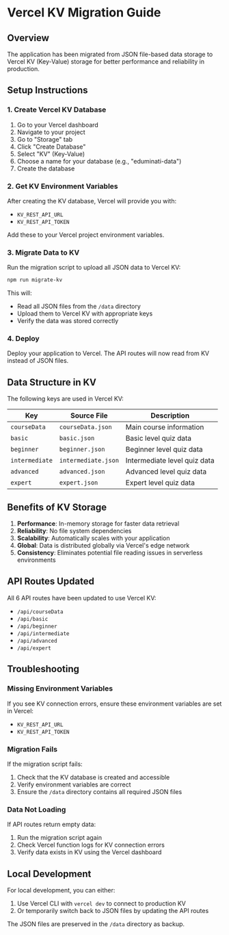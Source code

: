 # Vercel KV Migration Guide

## Overview
The application has been migrated from JSON file-based data storage to Vercel KV (Key-Value) storage for better performance and reliability in production.

## Setup Instructions

### 1. Create Vercel KV Database
1. Go to your Vercel dashboard
2. Navigate to your project
3. Go to "Storage" tab
4. Click "Create Database"
5. Select "KV" (Key-Value)
6. Choose a name for your database (e.g., "eduminati-data")
7. Create the database

### 2. Get KV Environment Variables
After creating the KV database, Vercel will provide you with:
- `KV_REST_API_URL` 
- `KV_REST_API_TOKEN`

Add these to your Vercel project environment variables.

### 3. Migrate Data to KV
Run the migration script to upload all JSON data to Vercel KV:

```bash
npm run migrate-kv
```

This will:
- Read all JSON files from the `/data` directory
- Upload them to Vercel KV with appropriate keys
- Verify the data was stored correctly

### 4. Deploy
Deploy your application to Vercel. The API routes will now read from KV instead of JSON files.

## Data Structure in KV

The following keys are used in Vercel KV:

| Key | Source File | Description |
|-----|-------------|-------------|
| `courseData` | `courseData.json` | Main course information |
| `basic` | `basic.json` | Basic level quiz data |
| `beginner` | `beginner.json` | Beginner level quiz data |
| `intermediate` | `intermediate.json` | Intermediate level quiz data |
| `advanced` | `advanced.json` | Advanced level quiz data |
| `expert` | `expert.json` | Expert level quiz data |

## Benefits of KV Storage

1. **Performance**: In-memory storage for faster data retrieval
2. **Reliability**: No file system dependencies 
3. **Scalability**: Automatically scales with your application
4. **Global**: Data is distributed globally via Vercel's edge network
5. **Consistency**: Eliminates potential file reading issues in serverless environments

## API Routes Updated

All 6 API routes have been updated to use Vercel KV:
- `/api/courseData`
- `/api/basic`
- `/api/beginner` 
- `/api/intermediate`
- `/api/advanced`
- `/api/expert`

## Troubleshooting

### Missing Environment Variables
If you see KV connection errors, ensure these environment variables are set in Vercel:
- `KV_REST_API_URL`
- `KV_REST_API_TOKEN`

### Migration Fails
If the migration script fails:
1. Check that the KV database is created and accessible
2. Verify environment variables are correct
3. Ensure the `/data` directory contains all required JSON files

### Data Not Loading
If API routes return empty data:
1. Run the migration script again
2. Check Vercel function logs for KV connection errors
3. Verify data exists in KV using the Vercel dashboard

## Local Development

For local development, you can either:
1. Use Vercel CLI with `vercel dev` to connect to production KV
2. Or temporarily switch back to JSON files by updating the API routes

The JSON files are preserved in the `/data` directory as backup.
